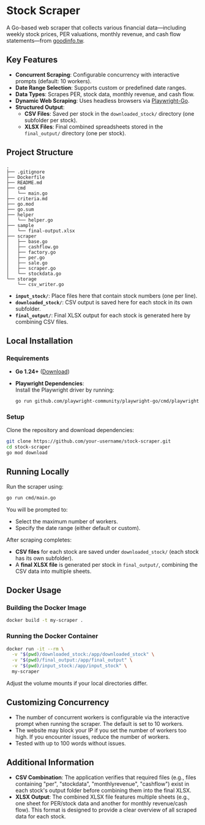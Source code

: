 # Stock Scraper

A Go-based web scraper that collects various financial data—including weekly stock prices, PER valuations, monthly revenue, and cash flow statements—from [goodinfo.tw](https://goodinfo.tw).

## Key Features

- **Concurrent Scraping**: Configurable concurrency with interactive prompts (default: 10 workers).
- **Date Range Selection**: Supports custom or predefined date ranges.
- **Data Types**: Scrapes PER, stock data, monthly revenue, and cash flow.
- **Dynamic Web Scraping**: Uses headless browsers via [Playwright-Go](https://github.com/playwright-community/playwright-go).
- **Structured Output**:  
  - **CSV Files**: Saved per stock in the `downloaded_stock/` directory (one subfolder per stock).  
  - **XLSX Files**: Final combined spreadsheets stored in the `final_output/` directory (one per stock).

## Project Structure

```
.
├── .gitignore
├── Dockerfile
├── README.md
├── cmd
│   └── main.go
├── criteria.md
├── go.mod
├── go.sum
├── helper
│   └── helper.go
├── sample
│   └── final-output.xlsx
├── scraper
│   ├── base.go
│   ├── cashflow.go
│   ├── factory.go
│   ├── per.go
│   ├── sale.go
│   ├── scraper.go
│   └── stockdata.go
└── storage
    └── csv_writer.go
```

- **`input_stock/`**: Place files here that contain stock numbers (one per line).
- **`downloaded_stock/`**: CSV output is saved here for each stock in its own subfolder.
- **`final_output/`**: Final XLSX output for each stock is generated here by combining CSV files.

## Local Installation

### Requirements

- **Go 1.24+** ([Download](https://go.dev/))
- **Playwright Dependencies**:  
  Install the Playwright driver by running:
  
  ```bash
  go run github.com/playwright-community/playwright-go/cmd/playwright install
  ```

### Setup

Clone the repository and download dependencies:

```bash
git clone https://github.com/your-username/stock-scraper.git
cd stock-scraper
go mod download
```

## Running Locally

Run the scraper using:

```bash
go run cmd/main.go
```

You will be prompted to:
- Select the maximum number of workers.
- Specify the date range (either default or custom).

After scraping completes:
- **CSV files** for each stock are saved under `downloaded_stock/` (each stock has its own subfolder).
- A **final XLSX file** is generated per stock in `final_output/`, combining the CSV data into multiple sheets.

## Docker Usage

### Building the Docker Image

```bash
docker build -t my-scraper .
```

### Running the Docker Container

```bash
docker run -it --rm \
  -v "$(pwd)/downloaded_stock:/app/downloaded_stock" \
  -v "$(pwd)/final_output:/app/final_output" \
  -v "$(pwd)/input_stock:/app/input_stock" \
  my-scraper
```

Adjust the volume mounts if your local directories differ.

## Customizing Concurrency

- The number of concurrent workers is configurable via the interactive prompt when running the scraper. The default is set to 10 workers.
- The website may block your IP if you set the number of workers too high. If you encounter issues, reduce the number of workers.
- Tested with up to 100 words without issues.

## Additional Information

- **CSV Combination**: The application verifies that required files (e.g., files containing "per", "stockdata", "monthlyrevenue", "cashflow") exist in each stock's output folder before combining them into the final XLSX.
- **XLSX Output**: The combined XLSX file features multiple sheets (e.g., one sheet for PER/stock data and another for monthly revenue/cash flow). This format is designed to provide a clear overview of all scraped data for each stock.

